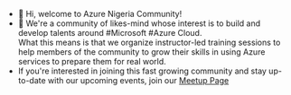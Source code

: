 - 👋 Hi, welcome to Azure Nigeria Community!
- 👀 We're a community of likes-mind whose interest is to build and develop talents around #Microsoft #Azure Cloud.<br> What this means is that we organize instructor-led training sessions to help members of the community to grow their skills in using Azure services to prepare them for real world.  
- If you're interested in joining this fast growing community and stay up-to-date with our upcoming events, join our <a href="https://meetup.com/nigeria-microsoft-azure-meetup-group/" target="_blank">Meetup Page</a>

<!---
Azurenaija/Azurenaija is a ✨ special ✨ repository because its `README.md` (this file) appears on your GitHub profile.
You can click the Preview link to take a look at your changes.
--->
